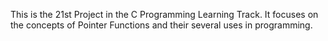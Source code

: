 This is the 21st Project in the C Programming Learning Track.
It focuses on the concepts of Pointer Functions and their several uses in programming.
